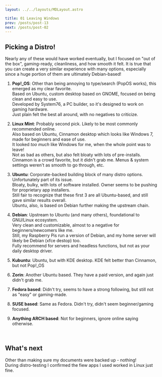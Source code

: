 ```yaml
---
layout: ../../layouts/MDLayout.astro

title: 01 Leaving Windows
prev: /posts/post-13
next: /posts/post-02
---
```



## Picking a Distro!
Nearly any of these would have worked eventually, but I focused on "out of the box", gaming-ready, cleanliness, and how smooth it felt. It is true that you can create a very similar experience with many options, especially since a huge portion of them are ultimately Debian-based!

1. **Pop!_OS**: Other than being annoying to type/search (PopOS works), this emerged as my clear favorite.<br>Based on Ubuntu, custom desktop based on GNOME, focused on being clean and easy to use.<br>Developed by System76, a PC builder, so it's designed to work on gaming hardware.<br>Just plain felt the best all around, with no negatives to criticize.

2. **Linux Mint**: Probably second pick. Likely to be most commonly recommended online.<br>Also based on Ubuntu, Cinnamon desktop which looks like Windows 7, made for beginners and ease of use.<br>It looked _too much_ like Windows for me, when the whole point was to leave!<br>Not as bad as others, but also felt bloaty with lots of pre-installs.<br>Cinnamon is a crowd favorite, but it didn't grab me. Menus & system settings weren't as smooth to go through, etc.

3. **Ubuntu**: Corporate-backed building block of many distro options. Unfortunately part of its issue.<br>Bloaty, bulky, with lots of software installed. Owner seems to be pushing for proprietary app installers.<br>Still fair to recognize that these first 3 are all Ubuntu-based, and still gave similar results overall.<br>Ubuntu, also, is based on Debian further making the upstream chain.

4. **Debian**: Upstream to Ubuntu (and many others), foundational to GNU/Linux ecosystem.<br>Very clean and customizable, almost to a negative for beginners/newcomers like me.<br>Still, my Raspberry Pis run a version of Debian, and my home server will likely be Debian (xfce destop) too.<br>Fully recommend for servers and headless functions, but not as your daily desktop driver.

5. **Kubuntu**: Ubuntu, but with KDE desktop. KDE felt better than Cinnamon, but not Pop!_OS
6. **Zorin**: Another Ubuntu based. They have a paid version, and again just didn't grab me.
7. **Fedora based**: Didn't try, seems to have a strong following, but still not as "easy" or gaming-made.
8. **SUSE based**: Same as Fedora. Didn't try, didn't seem beginner/gaming focused.
9. **Anything ARCH based**: Not for beginners, ignore online saying otherwise.

<br>

## What's next

Other than making sure my documents were backed up - nothing!<br>
During distro-testing I confirmed the fiew apps I used worked in Linux just fine.

